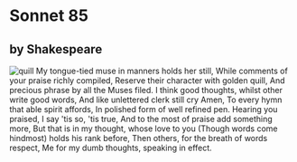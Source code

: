 # Sonnet 85
## by Shakespeare
![quill](imgs/quill.jpg)
My tongue-tied muse in manners holds her still,
While comments of your praise richly compiled,
Reserve their character with golden quill,
And precious phrase by all the Muses filed.
I think good thoughts, whilst other write good words,
And like unlettered clerk still cry Amen,
To every hymn that able spirit affords,
In polished form of well refined pen.
Hearing you praised, I say 'tis so, 'tis true,
And to the most of praise add something more,
But that is in my thought, whose love to you
(Though words come hindmost) holds his rank before,
Then others, for the breath of words respect,
Me for my dumb thoughts, speaking in effect.